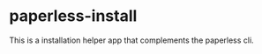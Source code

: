 paperless-install
=================

This is a installation helper app that complements the paperless cli. 
